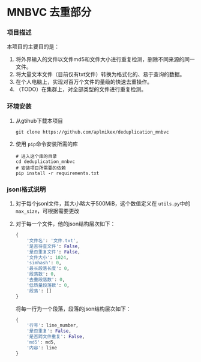 # MNBVC 去重部分

### 项目描述

本项目的主要目的是：

1. 将外界输入的文件以文件md5和文件大小进行重复检测，删除不同来源的同一文件。
2. 将大量文本文件（目前仅有txt文件）转换为格式化的、易于查询的数据。
3. 在个人电脑上，实现对百万个文件的量级的快速去重操作。
4. （TODO）在集群上，对全部类型的文件进行重复检测。

### 环境安装

1. 从gtihub下载本项目
   ```shell
   git clone https://github.com/aplmikex/deduplication_mnbvc
   ```
2. 使用 `pip`命令安装所需的库
   ```shell
   # 进入这个库的目录
   cd deduplication_mnbvc
   # 安装项目所需要的依赖
   pip install -r requirements.txt
   ```

### jsonl格式说明

1. 对于每个jsonl文件，其大小略大于500MiB，这个数值定义在 `utils.py`中的 `max_size`，可根据需要更改
3. 对于每一个文件，他的json结构层次如下：

   ```python
   {
       '文件名': '文件.txt',
       '是否待查文件': False,
       '是否重复文件': False,
       '文件大小': 1024,
       'simhash': 0,
       '最长段落长度': 0,
       '段落数': 0,
       '去重段落数': 0,
       '低质量段落数': 0,
       '段落': []
   }
   ```

   将每一行为一个段落，段落的json结构层次如下：

   ```python
   {
       '行号': line_number,
       '是否重复': False,
       '是否跨文件重复': False,
       'md5': md5,
       '内容': line
   }
   ```
